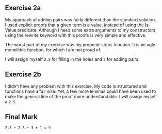 ## Exercise 2a

My approach of adding pairs was fairly different than the standard solution.
I used explicit proofs that a given term is a value, instead of using
the Is-Value predicate. Although I need some extra arguments to my constructors,
using the rewrite keyword with this proofs is very simple and effective.

The worst part of my exercise was my prepend-steps function. It is an ugly
monolithic function, for which I am not proud of.

I will assign myself `2.5` for filling in the holes and `3` for adding pairs.

## Exercise 2b

I didn't have any problem with this exercise. My code is structured
and functions have a fair size. Yet, a few more lemmas could have been used
to make the general line of the proof more understandable.
I will assign myself a `2.5`.

## Final Mark

`2.5 + 2.5 + 3 + 1 = 9`



